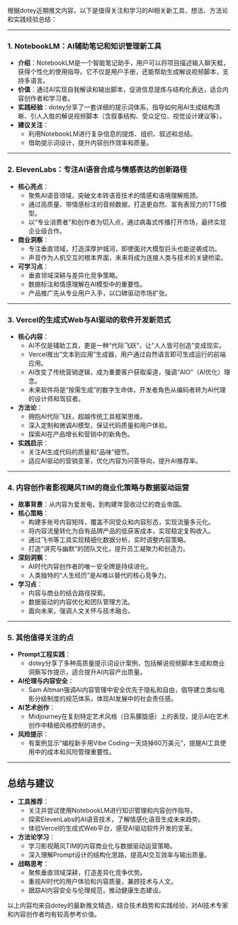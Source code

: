 根据dotey近期推文内容，以下是值得关注和学习的AI相关新工具、想法、方法论和实践经验总结：

---

### 1. NotebookLM：AI辅助笔记和知识管理新工具
- **介绍**：NotebookLM是一个智能笔记助手，用户可以将项目描述输入聊天框，获得个性化的使用指导。它不仅是用户手册，还能帮助生成解说视频脚本，支持多语言。
- **价值**：通过AI实现自我解读和输出脚本，促进信息提炼与结构化表达，适合内容创作者和学习者。
- **实践经验**：dotey分享了一套详细的提示词体系，指导如何用AI生成结构清晰、引人入胜的解说视频脚本（含叙事结构、受众定位、视觉设计建议等）。
- **建议关注**：
  - 利用NotebookLM进行复杂信息的提炼、组织、叙述和总结。
  - 借助提示词设计，提升内容创作效率和质量。

---

### 2. ElevenLabs：专注AI语音合成与情感表达的创新路径
- **核心亮点**：
  - 聚焦AI语音领域，突破文本转语音技术的情感和语境理解瓶颈。
  - 通过高质量、带情感标注的音频数据，打造更自然、富有表现力的TTS模型。
  - 以“专业消费者”和创作者为切入点，通过病毒式传播打开市场，最终实现企业级合作。
- **商业洞察**：
  - 专注垂直领域，打造深厚护城河，即使面对大模型巨头也能逆袭成功。
  - 声音作为人机交互的根本界面，未来将成为连接人类与技术的关键桥梁。
- **可学习点**：
  - 垂直领域深耕与差异化竞争策略。
  - 数据标注和情感理解在AI模型中的重要性。
  - 产品推广先从专业用户入手，以口碑驱动市场扩张。

---

### 3. Vercel的生成式Web与AI驱动的软件开发新范式
- **核心内容**：
  - AI不仅是辅助工具，更是一种“代际飞跃”，让“人人皆可创造”变成现实。
  - Vercel推出“文本到应用”生成器，用户通过自然语言即可生成运行的前端应用。
  - AI改变了传统营销逻辑，成为重要客户获取渠道，强调“AIO”（AI优化）理念。
  - 未来软件将是“按需生成”的数字生命体，开发者角色从编码者转为AI代理的设计师和驾驭者。
- **方法论**：
  - 拥抱AI代际飞跃，超越传统工具框架思维。
  - 深入定制和微调AI模型，保证代码质量和用户体验。
  - 探索AI在产品增长和营销中的新角色。
- **实践启示**：
  - 关注AI生成代码的质量和“品味”细节。
  - 适应AI驱动的营销变革，优化内容为问答导向，提升AI推荐率。

---

### 4. 内容创作者影视飓风TIM的商业化策略与数据驱动运营
- **故事背景**：从内容为爱发电，到构建年营收过亿的商业帝国。
- **核心策略**：
  - 构建多账号内容矩阵，覆盖不同受众和内容形态，实现流量多元化。
  - 将内容流量转化为自有品牌产品的低获客成本，实现稳定复购收入。
  - 通过飞书等工具实现精细化数据分析，实时调整内容策略。
  - 打造“讲究与幽默”的团队文化，提升员工凝聚力和创造力。
- **深刻洞察**：
  - AI时代内容创作者的唯一安全牌是持续进化。
  - 人类独特的“人生经历”是AI难以替代的核心竞争力。
- **学习点**：
  - 内容与商业的结合路径探索。
  - 数据驱动的内容优化和团队管理方法。
  - 面向未来，强调人文关怀与技术融合。

---

### 5. 其他值得关注的点
- **Prompt工程实践**：
  - dotey分享了多种高质量提示词设计案例，包括解说视频脚本生成和商业洞察写作提示，适合提升AI内容产出质量。
- **AI伦理与内容安全**：
  - Sam Altman强调AI内容管理中安全优先于隐私和自由，倡导建立类似电影分级制度的规范体系，体现AI发展中的社会责任感。
- **AI艺术创作**：
  - Midjourney在复刻特定艺术风格（日系朦胧感）上的表现，提示AI在艺术创作中精细风格控制的进步。
- **风险提示**：
  - 有案例显示“编程新手用Vibe Coding一天烧掉60万美元”，提醒AI工具使用中的成本和风险管理重要性。

---

## 总结与建议

- **工具推荐**：
  - 关注并尝试使用NotebookLM进行知识管理和内容创作指导。
  - 探索ElevenLabs的AI语音技术，了解情感化语音生成未来趋势。
  - 体验Vercel的生成式Web平台，感受AI驱动软件开发的变革。
- **方法论学习**：
  - 学习影视飓风TIM的内容商业化与数据驱动运营策略。
  - 深入理解Prompt设计的结构化思路，提高AI交互效率与输出质量。
- **战略思考**：
  - 聚焦垂直领域深耕，打造差异化竞争优势。
  - 重视AI时代的用户体验和内容质量，兼顾技术与人文。
  - 跟踪AI内容安全与伦理规范，推动健康生态建设。

以上内容均来自dotey的最新推文精选，结合技术趋势和实践经验，对AI技术专家和内容创作者均有较高参考价值。